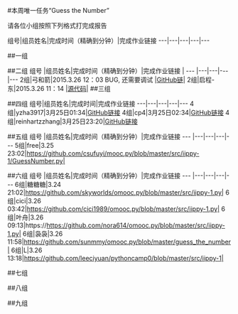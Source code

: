#本周唯一任务“Guess the Number”

请各位小组按照下列格式打完成报告

组号|组员姓名|完成时间（精确到分钟）|完成作业链接
---|---|---|---|---



##一组

##二组
组号 |组员姓名|完成时间（精确到分钟）|完成作业链接 | 
--- |---|---|---|---
2组|弓和箭|2015.3.26 12：03 BUG, 还需要调试 |[GitHub链](https://github.com/badboy315/src-iippy-1/blob/master/Guess%20the%20number.py)| 
2组|启程-东|2015.3.26 11：14 |[源代码](http://www.codeskulptor.org/#user39_JQSqhenZjF_2.py)|
##三组

##四组
组号|组员姓名|完成时间|完成作业链接
---|---|---|---|---
4组|yzha3917|3月25日01:34|[GitHub链接](https://github.com/yzha3917/omooc.py/blob/master/guess_the_number.py)
4组|cp4|3月25日02:34|[GitHub链接](https://github.com/cp4/omooc.py/blob/master/Guess_Number.py)
4组|reinhartzzhang|3月25日23:20|[GitHub链接](https://github.com/reinhartzzhang/pythoncamp0/blob/master/source/part2/homework_week2.md)




##五组
组号 |组员姓名|完成时间（精确到分钟）|完成作业链接
--- |---|---|---|---
5组|free|3.25 23:02|https://github.com/csufuyi/mooc.py/blob/master/src/iippy-1/GuessNumber.py|



##六组
组号 |组员姓名|完成时间（精确到分钟）|完成作业链接
--- |---|---|---|---
6组|糖糖糖|3.24 21:02|https://github.com/skyworlds/omooc.py/blob/master/src/iippy-1.py|
6组|cici|3.26 03:42|https://github.com/cici1989/omooc.py/blob/master/src/iippy-1.py|
6组|叶舟|3.26 09:13|https://https://github.com/nora614/omooc.py/blob/master/src/iippy-1.py|
6组|袅袅|3.26 11:58|https://github.com/sunmmy/omooc.py/blob/master/guess_the_number|
6组|L|3.26 13:18|https://github.com/leeciyuan/pythoncamp0/blob/master/src/iippy-1|

##七组

##八组

##九组
